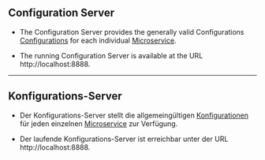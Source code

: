## Configuration Server

* The Configuration Server provides the generally valid Configurations [Configurations](../blob/master/backend/config-repository) for each individual [Microservice](../blob/master/backend/microservices).

* The running Configuration Server is available at the URL http://localhost:8888.
___

## Konfigurations-Server

* Der Konfigurations-Server stellt die allgemeingültigen [Konfigurationen](../blob/master/backend/config-repository) für jeden einzelnen [Microservice](../blob/master/backend/microservices) zur Verfügung.

* Der laufende Konfigurations-Server ist erreichbar unter der URL http://localhost:8888.
